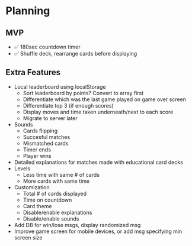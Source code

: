 # Planning

## MVP
- ✅ 180sec countdown timer
- ✅ Shuffle deck, rearrange cards before displaying

## Extra Features
- Local leaderboard using localStorage
    - Sort leaderboard by points? Convert to array first
    - Differentiate which was the last game played on game over screen
    - Differentiate top 3 (if enough scores)
    - Display moves and time taken underneath/next to each score
    - Migrate to server later
- Sounds 
    - Cards flipping
    - Succesful matches
    - Mismatched cards
    - Timer ends
    - Player wins
- Detailed explanations for matches made with educational card decks
- Levels
    - Less time with same # of cards
    - More cards with same time
- Customization
    - Total # of cards displayed
    - Time on countdown
    - Card theme
    - Disable/enable explanations
    - Disable/enable sounds
- Add DB for win/lose msgs, display randomized msg
- Improve game screen for mobile devices, or add msg specifying min screen size